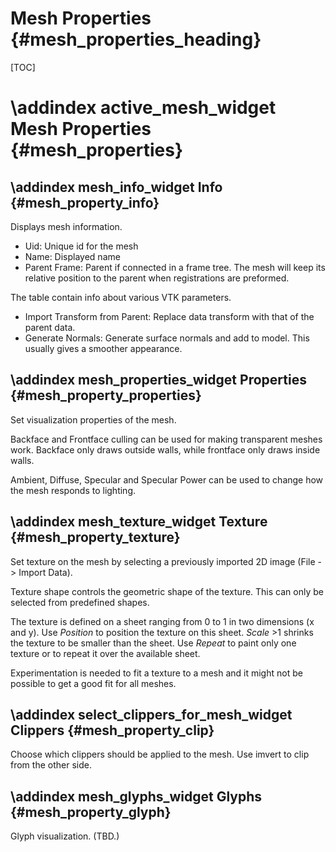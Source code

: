Mesh Properties {#mesh_properties_heading}
===========================================================

[TOC]

\addindex active_mesh_widget
Mesh Properties {#mesh_properties}
===========================================================


\addindex mesh_info_widget
Info {#mesh_property_info}
-----------------------------------------------------------
Displays mesh information.

* Uid: Unique id for the mesh
* Name: Displayed name
* Parent Frame: Parent if connected in a frame tree. The mesh will keep its relative position to the parent when registrations are preformed.

The table contain info about various VTK parameters.

* Import Transform from Parent: Replace data transform with that of the parent data.
* Generate Normals: Generate surface normals and add to model. This usually gives a smoother appearance.


\addindex mesh_properties_widget
Properties {#mesh_property_properties}
-----------------------------------------------------------
Set visualization properties of the mesh.

Backface and Frontface culling can be used for making transparent meshes work. Backface only draws outside walls, while frontface only draws inside walls.

Ambient, Diffuse, Specular and Specular Power can be used to change how the mesh responds to lighting.


\addindex mesh_texture_widget
Texture {#mesh_property_texture}
-----------------------------------------------------------
Set texture on the mesh by selecting a previously imported 2D image (File -> Import Data).

Texture shape controls the geometric shape of the texture.
This can only be selected from predefined shapes.

The texture is defined on a sheet ranging from 0 to 1 in two dimensions (x and y). Use *Position*
to position the texture on this sheet. *Scale* >1 shrinks the texture to be smaller than the sheet.
Use *Repeat* to paint only one texture or to repeat it over the available sheet.

Experimentation is needed to fit a texture to a mesh and it might not be possible to get a good fit for all meshes.


\addindex select_clippers_for_mesh_widget
Clippers {#mesh_property_clip}
-----------------------------------------------------------
Choose which clippers should be applied to the mesh. Use imvert to clip from the other side.

\addindex mesh_glyphs_widget
Glyphs {#mesh_property_glyph}
-----------------------------------------------------------
Glyph visualization.
(TBD.)
